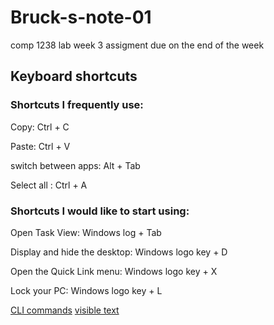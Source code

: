 # Bruck-s-note-01
comp 1238 lab week 3
assigment due on the end of the week
## Keyboard shortcuts

### Shortcuts I frequently use: 

Copy: Ctrl + C

Paste: Ctrl + V 

switch between apps: Alt + Tab

Select all : Ctrl + A 

### Shortcuts I would like to start using: 

Open Task View: Windows log  + Tab

Display and hide the desktop: Windows logo key  + D

Open the Quick Link menu: Windows logo key  + X

Lock your PC: Windows logo key  + L

[CLI commands](docs/cli.md)
[visible text](url)
